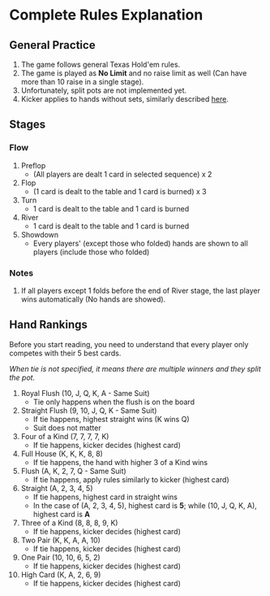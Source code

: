# Complete Rules Explanation
## General Practice
1. The game follows general Texas Hold'em rules.
2. The game is played as **No Limit** and no raise limit as well (Can have more than 10 raise in a single stage).
3. Unfortunately, split pots are not implemented yet.
4. Kicker applies to hands without sets, similarly described [here](https://howtoplaypokerinfo.com/kicker).

## Stages
### Flow
1. Preflop
    - (All players are dealt 1 card in selected sequence) x 2
2. Flop
    - (1 card is dealt to the table and 1 card is burned) x 3
3. Turn
    - 1 card is dealt to the table and 1 card is burned
4. River
    - 1 card is dealt to the table and 1 card is burned
5. Showdown
    - Every players' (except those who folded) hands are shown to all players (include those who folded)

### Notes
1. If all players except 1 folds before the end of River stage, the last player wins automatically (No hands are showed).

## Hand Rankings
Before you start reading, you need to understand that every player only competes with their 5 best cards.

*When tie is not specified, it means there are multiple winners and they split the pot.*
1. Royal Flush (10, J, Q, K, A - Same Suit)
    - Tie only happens when the flush is on the board
2. Straight Flush (9, 10, J, Q, K - Same Suit)
    - If tie happens, highest straight wins (K wins Q)
    - Suit does not matter
3. Four of a Kind (7, 7, 7, 7, K)
    - If tie happens, kicker decides (highest card)
4. Full House (K, K, K, 8, 8)
    - If tie happens, the hand with higher 3 of a Kind wins
5. Flush (A, K, 2, 7, Q - Same Suit)
    - If tie happens, apply rules similarly to kicker (highest card)
6. Straight (A, 2, 3, 4, 5)
    - If tie happens, highest card in straight wins
    - In the case of (A, 2, 3, 4, 5), highest card is **5**; while (10, J, Q, K, A), highest card is **A**
7. Three of a Kind (8, 8, 8, 9, K)
    - If tie happens, kicker decides (highest card)
8. Two Pair (K, K, A, A, 10)
    - If tie happens, kicker decides (highest card)
9. One Pair (10, 10, 6, 5, 2)
    - If tie happens, kicker decides (highest card)
10. High Card (K, A, 2, 6, 9)
    - If tie happens, kicker decides (highest card)